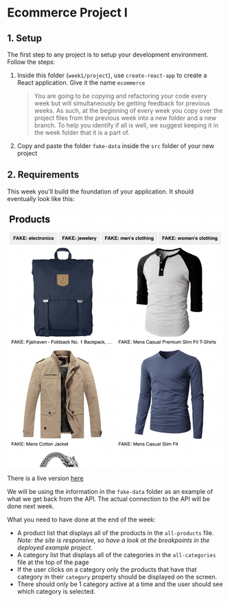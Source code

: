 # Ecommerce Project I

## 1. Setup

The first step to any project is to setup your development environment. Follow the steps:

1. Inside this folder (`week1/project`), use `create-react-app` to create a React application. Give it the name `ecommerce`
   > You are going to be copying and refactoring your code every week but will simultaneously be getting feedback for previous weeks. As such, at the beginning of every week you copy over the project files from the previous week into a new folder and a new branch. To help you identify if all is well, we suggest keeping it in the week folder that it is a part of.
2. Copy and paste the folder `fake-data` inside the `src` folder of your new project

## 2. Requirements

This week you'll build the foundation of your application. It should eventually look like this:

[![Week 1 Wireframe](../../assets/project/week1.png)](https://hyf-react-w1-example.netlify.app)

There is a live version [here](https://hyf-react-w1-example.netlify.app)

We will be using the information in the `fake-data` folder as an example of what we get back from the API. The actual connection to the API will be done next week.

What you need to have done at the end of the week:

- A product list that displays all of the products in the `all-products` file. _Note: the site is responsive, so have a look at the breakpoints in the deployed example project._
- A category list that displays all of the categories in the `all-categories` file at the top of the page
- If the user clicks on a category only the products that have that category in their `category` property should be displayed on the screen.
- There should only be 1 category active at a time and the user should see which category is selected.
